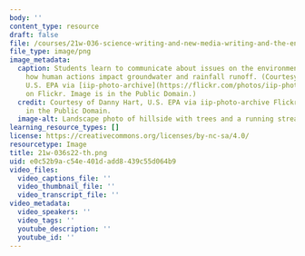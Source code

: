```yaml
---
body: ''
content_type: resource
draft: false
file: /courses/21w-036-science-writing-and-new-media-writing-and-the-environment-spring-2022/21w-036s22-th.png
file_type: image/png
image_metadata:
  caption: Students learn to communicate about issues on the environment, such as
    how human actions impact groundwater and rainfall runoff. (Courtesy of Danny Hart,
    U.S. EPA via [iip-photo-archive](https://flickr.com/photos/iip-photo-archive/49964197968/)
    on Flickr. Image is in the Public Domain.)
  credit: Courtesy of Danny Hart, U.S. EPA via iip-photo-archive Flickr. Image is
    in the Public Domain.
  image-alt: Landscape photo of hillside with trees and a running stream.
learning_resource_types: []
license: https://creativecommons.org/licenses/by-nc-sa/4.0/
resourcetype: Image
title: 21w-036s22-th.png
uid: e0c52b9a-c54e-401d-add8-439c55d064b9
video_files:
  video_captions_file: ''
  video_thumbnail_file: ''
  video_transcript_file: ''
video_metadata:
  video_speakers: ''
  video_tags: ''
  youtube_description: ''
  youtube_id: ''
---
```

